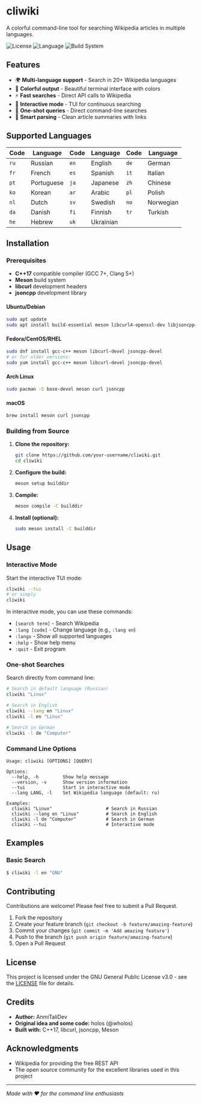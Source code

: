 # cliwiki

A colorful command-line tool for searching Wikipedia articles in multiple languages.

![License](https://img.shields.io/badge/license-GPL%20v3-blue.svg)
![Language](https://img.shields.io/badge/language-C%2B%2B17-orange.svg)
![Build System](https://img.shields.io/badge/build-Meson-green.svg)

## Features

- 🌍 **Multi-language support** - Search in 20+ Wikipedia languages
- 🎨 **Colorful output** - Beautiful terminal interface with colors
- ⚡ **Fast searches** - Direct API calls to Wikipedia
- 🔄 **Interactive mode** - TUI for continuous searching
- 📱 **One-shot queries** - Direct command-line searches
- 🎯 **Smart parsing** - Clean article summaries with links

## Supported Languages

| Code | Language   | Code | Language   | Code | Language   |
|------|------------|------|------------|------|------------|
| `ru` | Russian    | `en` | English    | `de` | German     |
| `fr` | French     | `es` | Spanish    | `it` | Italian    |
| `pt` | Portuguese | `ja` | Japanese   | `zh` | Chinese    |
| `ko` | Korean     | `ar` | Arabic     | `pl` | Polish     |
| `nl` | Dutch      | `sv` | Swedish    | `no` | Norwegian  |
| `da` | Danish     | `fi` | Finnish    | `tr` | Turkish    |
| `he` | Hebrew     | `uk` | Ukrainian  |      |            |

## Installation

### Prerequisites

- **C++17** compatible compiler (GCC 7+, Clang 5+)
- **Meson** build system
- **libcurl** development headers
- **jsoncpp** development library

#### Ubuntu/Debian
```bash
sudo apt update
sudo apt install build-essential meson libcurl4-openssl-dev libjsoncpp-dev
```

#### Fedora/CentOS/RHEL
```bash
sudo dnf install gcc-c++ meson libcurl-devel jsoncpp-devel
# or for older versions:
sudo yum install gcc-c++ meson libcurl-devel jsoncpp-devel
```

#### Arch Linux
```bash
sudo pacman -S base-devel meson curl jsoncpp
```

#### macOS
```bash
brew install meson curl jsoncpp
```

### Building from Source

1. **Clone the repository:**
   ```bash
   git clone https://github.com/your-username/cliwiki.git
   cd cliwiki
   ```

2. **Configure the build:**
   ```bash
   meson setup builddir
   ```

3. **Compile:**
   ```bash
   meson compile -C builddir
   ```

4. **Install (optional):**
   ```bash
   sudo meson install -C builddir
   ```

## Usage

### Interactive Mode

Start the interactive TUI mode:
```bash
cliwiki --tui
# or simply
cliwiki 
```

In interactive mode, you can use these commands:
- `[search term]` - Search Wikipedia
- `:lang [code]` - Change language (e.g., `:lang en`)
- `:langs` - Show all supported languages
- `:help` - Show help menu
- `:quit` - Exit program

### One-shot Searches

Search directly from command line:
```bash
# Search in default language (Russian)
cliwiki "Linux"

# Search in English
cliwiki --lang en "Linux"
cliwiki -l en "Linux"

# Search in German
cliwiki -l de "Computer"
```

### Command Line Options

```
Usage: cliwiki [OPTIONS] [QUERY]

Options:
  --help, -h         Show help message
  --version, -v      Show version information
  --tui              Start in interactive mode
  --lang LANG, -l    Set Wikipedia language (default: ru)

Examples:
  cliwiki "Linux"                    # Search in Russian
  cliwiki --lang en "Linux"          # Search in English
  cliwiki -l de "Computer"           # Search in German
  cliwiki --tui                      # Interactive mode
```

## Examples

### Basic Search
```bash
$ cliwiki -l en "GNU"
```

## Contributing

Contributions are welcome! Please feel free to submit a Pull Request.

1. Fork the repository
2. Create your feature branch (`git checkout -b feature/amazing-feature`)
3. Commit your changes (`git commit -m 'Add amazing feature'`)
4. Push to the branch (`git push origin feature/amazing-feature`)
5. Open a Pull Request

## License

This project is licensed under the GNU General Public License v3.0 - see the [LICENSE](LICENSE) file for details.

## Credits

- **Author:** AnmiTaliDev
- **Original idea and some code:** holos (@wholos)
- **Built with:** C++17, libcurl, jsoncpp, Meson

## Acknowledgments

- Wikipedia for providing the free REST API
- The open source community for the excellent libraries used in this project

---

*Made with ❤️ for the command line enthusiasts*
